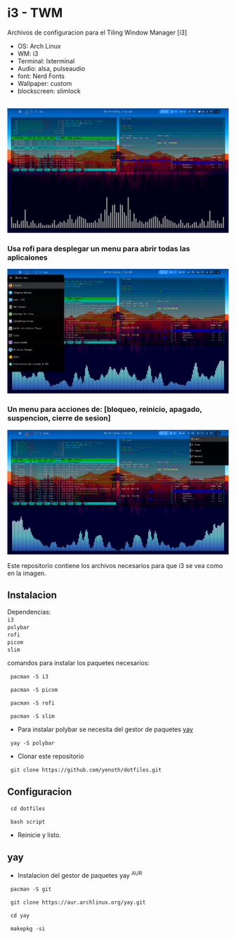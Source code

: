 # i3 - TWM

Archivos de configuracion para el Tiling Window Manager [i3]


- OS: Arch Linux
- WM: i3
- Terminal: lxterminal
- Audio: alsa, pulseaudio
- font: Nerd Fonts
- Wallpaper: custom
- blockscreen: slimlock
<br>
<!-- img -->
<img src="img.png">

### Usa rofi para desplegar un menu para abrir todas las aplicaiones
<img src="menu.png">


### Un menu para acciones de: [bloqueo, reinicio, apagado, suspencion, cierre de sesion]
<img src="powermenu.png">


Este repositorio contiene los archivos necesarios para que i3 se vea como en la imagen.

## Instalacion


Dependencias: <br> `i3` <br> `polybar` <br> `rofi` <br> `picom` <br> `slim`
 


comandos para instalar los paquetes necesarios:
```
 pacman -S i3
```
```
 pacman -S picom
```
```
 pacman -S rofi
```
```
 pacman -S slim
```
- Para instalar polybar se necesita del gestor de paquetes <a href="#yay">yay<a>
```
 yay -S polybar
```
- Clonar este repositorio
```
 git clone https://github.com/yenoth/dotfiles.git
```

## Configuracion
```
 cd dotfiles
```
```
 bash script
```
- Reinicie y listo.
 
<h2 id="yay">yay</h2>

- Instalacion del gestor de paquetes yay <sup>AUR</sup> 
 
```
 pacman -S git
```
```
 git clone https://aur.archlinux.org/yay.git
```
```
 cd yay  
```
```
 makepkg -si  
```

  
